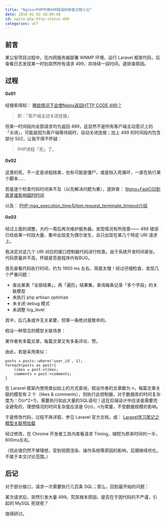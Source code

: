 ```yaml
---
title: "Nginx+PHP环境499错误码排查过程小记"
date: 2018-02-02 18:09:48
id: nginx-php-http-status-499
categories: wtf
---
```


## 前言

某公安项目过程中，在内网服务器部署 WNMP 环境，运行 Laravel 框架代码，后查看日志发现某一时刻突然所有请求 499，并持续一段时间，遂排查原因。

## 过程

#### 0x01

经搜索得知：
[哪些情况下会使Nginx返回HTTP CODE 499？](https://segmentfault.com/q/1010000004193105)

> 即：「客户端主动关闭连接」

但某一时间段内全部请求均为返回 499，这显然不是所有客户端主动意识上的「关闭」，可能是因为客户端等待超时，自动关闭连接；加上 499 的时间段内包含部分 502，让我不得不怀疑：

> PHP进程「死」了。

#### 0x02

这里的死，不一定是进程结束，也有可能是僵尸，或是陷入死循环，一直在执行某个脚本……

若是逐个检查代码时间来不及（以先解决问题为重），遂排查：
[Nginx+FastCGI到底是谁影响超时时间](http://www.linuxidc.com/Linux/2014-10/108012.htm)

以及：
[PHP-max_execution_time与fpm.request_terminate_timeout介绍](http://blog.csdn.net/mijar2016/article/details/53709777)

#### 0x03

经过上面的调整，大约一周后再次维护服务器。发现情况有所改善—— 499 错误已经由某一时段大量、集中出现变为偶尔发生，且只出现在某几个特定 URI 请求上。

我决定对这几个 URI 对应的接口控制器代码进行检查。由于系统开发时间紧张，代码质量并不高，怀疑是否是程序内有BUG。

首先查看代码执行时间，约为 1900 ms 左右，简直太慢！经过仔细检查，发现几个严重问题：

- 查出某表「全部结果」，再「遍历」结果集，查询每条记录「多个字段」的关联模型
- 未执行 php artisan optimize
- 未关闭 debug 模式
- 未调整 log_level

其中，后几条或许无关紧要，但第一条绝对是致命的。

假设一种常见的模型关联场景：

某作者有多篇文章，每篇文章又有多条评论、赞。

由此，若是采用类似：

```
posts = posts::where('user_id', 1);
foreach(posts as post){
    likes = post->likes;
    comments = post->comments;
}
```

在 Laravel 框架内使用类似如上的方式查询，假设作者的文章数为 n，每篇文章关联的模型有 2 个（likes & comments），则执行此控制器，对于数据库的时间复杂度为：O(n*2+1)，需要执行如此大量的SQL语句！这在后端设计中应该是需要完全避免的，理想情况的时间复杂度应该是 O(n)，n为常量，不受数据规模的影响。

于是修改代码，过程不再详叙，参见 Laravel 官方文档，或：
[Laravel学习笔记之模型关联预加载](https://segmentfault.com/a/1190000005769956)

经过修改，在 Chrome 开发者工具内查看请求 Timing，缩短为原来时间的一半，800ms左右。

（但此值仍然不够理想，受到视图渲染、操作系统等原因的影响，后期继续优化，不属于本文讨论范围。）

## 后记

对于部分接口，请求一次需要执行几百条 SQL；那么，回到最开始的问题：

某次请求后，突然引发大量 499。究其根本原因，是否在于因代码的不严谨，引起的 MySQL 死锁呢？

值得研讨。
